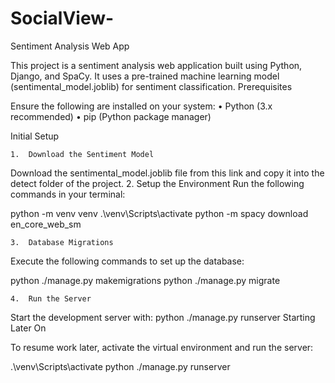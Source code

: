 # SocialView-
Sentiment Analysis Web App

This project is a sentiment analysis web application built using Python, Django, and SpaCy. It uses a pre-trained machine learning model (sentimental_model.joblib) for sentiment classification.
Prerequisites

Ensure the following are installed on your system:
	•	Python (3.x recommended)
	•	pip (Python package manager)

Initial Setup

	1.	Download the Sentiment Model
Download the sentimental_model.joblib file from this link and copy it into the detect folder of the project.
	2.	Setup the Environment
Run the following commands in your terminal:

python -m venv venv
.\venv\Scripts\activate
python -m spacy download en_core_web_sm

	3.	Database Migrations
Execute the following commands to set up the database:

python ./manage.py makemigrations
python ./manage.py migrate

	4.	Run the Server
Start the development server with:
python ./manage.py runserver
Starting Later On

To resume work later, activate the virtual environment and run the server:

.\venv\Scripts\activate
python ./manage.py runserver